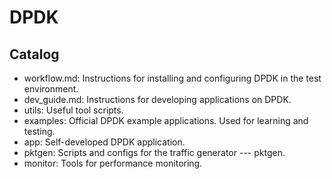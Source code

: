 # DPDK #

## Catalog ##

- workflow.md: Instructions for installing and configuring DPDK in the test environment.
- dev_guide.md: Instructions for developing applications on DPDK.
- utils: Useful tool scripts.
- examples: Official DPDK example applications. Used for learning and testing.
- app: Self-developed DPDK application.
- pktgen: Scripts and configs for the traffic generator --- pktgen.
- monitor: Tools for performance monitoring.
